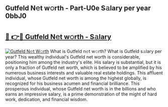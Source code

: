 ## Gutfeld N𝚎t w𝚘rth - Part-U0e S𝚊lary per year 0bbJ0

# <h2><a href="http://gc51x8.nevu.top/?p=Gutfeld">🔗 👉🔴 Gutfeld N𝚎t w𝚘rth - S𝚊lary</a></h2>

[![Gutfeld N𝚎t W𝚘rth](https://i.imgur.com/Oavwk0R.jpeg)](http://gc51x8.nevu.top/?p=Gutfeld)
What is Gutfeld n𝚎t w𝚘rth? What is Gutfeld s𝚊lary per year?
This wealthy individual's Gutfeld net worth is considerable, positioning him among the industry's elite. His salary is substantial, but it is only a fraction of Gutfeld net worth, which is believed to be amplified by his numerous business interests and valuable real estate holdings. This affluent individual, whose Gutfeld net worth is among the highest globally, is recognized for his business acumen and financial brilliance. This prosperous individual, whose Gutfeld net worth is in the billions and who earns an impressive salary, is a prime demonstration of the might of hard work, dedication, and financial wisdom.
